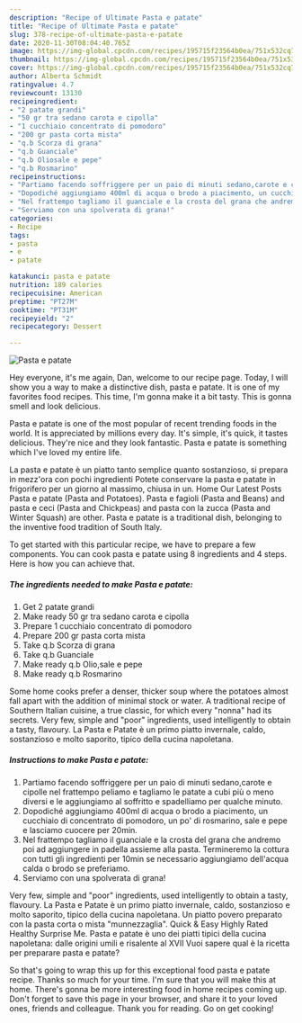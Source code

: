 ```yaml
---
description: "Recipe of Ultimate Pasta e patate"
title: "Recipe of Ultimate Pasta e patate"
slug: 378-recipe-of-ultimate-pasta-e-patate
date: 2020-11-30T08:04:40.765Z
image: https://img-global.cpcdn.com/recipes/195715f23564b0ea/751x532cq70/pasta-e-patate-recipe-main-photo.jpg
thumbnail: https://img-global.cpcdn.com/recipes/195715f23564b0ea/751x532cq70/pasta-e-patate-recipe-main-photo.jpg
cover: https://img-global.cpcdn.com/recipes/195715f23564b0ea/751x532cq70/pasta-e-patate-recipe-main-photo.jpg
author: Alberta Schmidt
ratingvalue: 4.7
reviewcount: 13130
recipeingredient:
- "2 patate grandi"
- "50 gr tra sedano carota e cipolla"
- "1 cucchiaio concentrato di pomodoro"
- "200 gr pasta corta mista"
- "q.b Scorza di grana"
- "q.b Guanciale"
- "q.b Oliosale e pepe"
- "q.b Rosmarino"
recipeinstructions:
- "Partiamo facendo soffriggere per un paio di minuti sedano,carote e cipolle nel frattempo peliamo e tagliamo le patate a cubi più o meno diversi e le aggiungiamo al soffritto e spadelliamo per qualche minuto."
- "Dopodiché aggiungiamo 400ml di acqua o brodo a piacimento, un cucchiaio di concentrato di pomodoro, un po&#39; di rosmarino, sale e pepe e lasciamo cuocere per 20min."
- "Nel frattempo tagliamo il guanciale e la crosta del grana che andremo poi ad aggiungere in padella assieme alla pasta. Termineremo la cottura con tutti gli ingredienti per 10min se necessario aggiungiamo dell&#39;acqua calda o brodo se preferiamo."
- "Serviamo con una spolverata di grana!"
categories:
- Recipe
tags:
- pasta
- e
- patate

katakunci: pasta e patate 
nutrition: 189 calories
recipecuisine: American
preptime: "PT27M"
cooktime: "PT31M"
recipeyield: "2"
recipecategory: Dessert

---
```



![Pasta e patate](https://img-global.cpcdn.com/recipes/195715f23564b0ea/751x532cq70/pasta-e-patate-recipe-main-photo.jpg)

Hey everyone, it's me again, Dan, welcome to our recipe page. Today, I will show you a way to make a distinctive dish, pasta e patate. It is one of my favorites food recipes. This time, I'm gonna make it a bit tasty. This is gonna smell and look delicious.

Pasta e patate is one of the most popular of recent trending foods in the world. It is appreciated by millions every day. It's simple, it's quick, it tastes delicious. They're nice and they look fantastic. Pasta e patate is something which I've loved my entire life.

La pasta e patate è un piatto tanto semplice quanto sostanzioso, si prepara in mezz&#39;ora con pochi ingredienti Potete conservare la pasta e patate in frigorifero per un giorno al massimo, chiusa in un. Home Our Latest Posts Pasta e patate (Pasta and Potatoes). Pasta e fagioli (Pasta and Beans) and pasta e ceci (Pasta and Chickpeas) and pasta con la zucca (Pasta and Winter Squash) are other. Pasta e patate is a traditional dish, belonging to the inventive food tradition of South Italy.


To get started with this particular recipe, we have to prepare a few components. You can cook pasta e patate using 8 ingredients and 4 steps. Here is how you can achieve that.

<!--inarticleads1-->

##### The ingredients needed to make Pasta e patate:

1. Get 2 patate grandi
1. Make ready 50 gr tra sedano carota e cipolla
1. Prepare 1 cucchiaio concentrato di pomodoro
1. Prepare 200 gr pasta corta mista
1. Take q.b Scorza di grana
1. Take q.b Guanciale
1. Make ready q.b Olio,sale e pepe
1. Make ready q.b Rosmarino


Some home cooks prefer a denser, thicker soup where the potatoes almost fall apart with the addition of minimal stock or water. A traditional recipe of Southern Italian cuisine, a true classic, for which every &#34;nonna&#34; had its secrets. Very few, simple and &#34;poor&#34; ingredients, used intelligently to obtain a tasty, flavoury. La Pasta e Patate è un primo piatto invernale, caldo, sostanzioso e molto saporito, tipico della cucina napoletana. 

<!--inarticleads2-->

##### Instructions to make Pasta e patate:

1. Partiamo facendo soffriggere per un paio di minuti sedano,carote e cipolle nel frattempo peliamo e tagliamo le patate a cubi più o meno diversi e le aggiungiamo al soffritto e spadelliamo per qualche minuto.
1. Dopodiché aggiungiamo 400ml di acqua o brodo a piacimento, un cucchiaio di concentrato di pomodoro, un po&#39; di rosmarino, sale e pepe e lasciamo cuocere per 20min.
1. Nel frattempo tagliamo il guanciale e la crosta del grana che andremo poi ad aggiungere in padella assieme alla pasta. Termineremo la cottura con tutti gli ingredienti per 10min se necessario aggiungiamo dell&#39;acqua calda o brodo se preferiamo.
1. Serviamo con una spolverata di grana!


Very few, simple and &#34;poor&#34; ingredients, used intelligently to obtain a tasty, flavoury. La Pasta e Patate è un primo piatto invernale, caldo, sostanzioso e molto saporito, tipico della cucina napoletana. Un piatto povero preparato con la pasta corta o mista &#34;munnezzaglia&#34;. Quick &amp; Easy Highly Rated Healthy Surprise Me. Pasta e patate è uno dei piatti tipici della cucina napoletana: dalle origini umili e risalente al XVII Vuoi sapere qual è la ricetta per preparare pasta e patate? 

So that's going to wrap this up for this exceptional food pasta e patate recipe. Thanks so much for your time. I'm sure that you will make this at home. There's gonna be more interesting food in home recipes coming up. Don't forget to save this page in your browser, and share it to your loved ones, friends and colleague. Thank you for reading. Go on get cooking!
